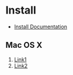 # Install
* [Install Documentation](http://docs.opencv.org/3.0-beta/doc/py_tutorials/py_setup/py_table_of_contents_setup/py_table_of_contents_setup.html#py-table-of-content-setup)

## Mac OS X
1. [Link1](http://www.mobileway.net/2015/02/14/install-opencv-for-python-on-mac-os-x/)
2. [Link2](https://jjyap.wordpress.com/2014/05/24/installing-opencv-2-4-9-on-mac-osx-with-python-support/)
